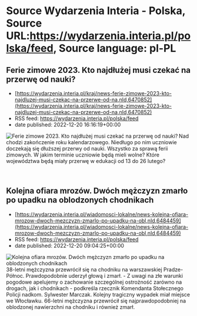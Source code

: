 # Source Wydarzenia Interia - Polska, Source URL:https://wydarzenia.interia.pl/polska/feed, Source language: pl-PL

## Ferie zimowe 2023. Kto najdłużej musi czekać na przerwę od nauki?
 - [https://wydarzenia.interia.pl/kraj/news-ferie-zimowe-2023-kto-najdluzej-musi-czekac-na-przerwe-od-na,nId,6470852](https://wydarzenia.interia.pl/kraj/news-ferie-zimowe-2023-kto-najdluzej-musi-czekac-na-przerwe-od-na,nId,6470852)
 - RSS feed: https://wydarzenia.interia.pl/polska/feed
 - date published: 2022-12-20 16:16:19+00:00

<p><a href="https://wydarzenia.interia.pl/kraj/news-ferie-zimowe-2023-kto-najdluzej-musi-czekac-na-przerwe-od-na,nId,6470852"><img align="left" alt="Ferie zimowe 2023. Kto najdłużej musi czekać na przerwę od nauki?" src="https://i.iplsc.com/ferie-zimowe-2023-kto-najdluzej-musi-czekac-na-przerwe-od-na/000GHGJIGMPOCN9A-C321.jpg" /></a>Nadchodzi zakończenie roku kalendarzowego. Niedługo po nim uczniowie doczekają się dłuższej przerwy od nauki. Wszystko za sprawą ferii zimowych. W jakim terminie uczniowie będą mieli wolne? Które województwa będą miały przerwę w edukacji od 13 do 26 lutego?</p><br clear="all" />

## Kolejna ofiara mrozów. Dwóch mężczyzn zmarło po upadku na oblodzonych chodnikach
 - [https://wydarzenia.interia.pl/wiadomosci-lokalne/news-kolejna-ofiara-mrozow-dwoch-mezczyzn-zmarlo-po-upadku-na-obl,nId,6484459](https://wydarzenia.interia.pl/wiadomosci-lokalne/news-kolejna-ofiara-mrozow-dwoch-mezczyzn-zmarlo-po-upadku-na-obl,nId,6484459)
 - RSS feed: https://wydarzenia.interia.pl/polska/feed
 - date published: 2022-12-20 09:04:25+00:00

<p><a href="https://wydarzenia.interia.pl/wiadomosci-lokalne/news-kolejna-ofiara-mrozow-dwoch-mezczyzn-zmarlo-po-upadku-na-obl,nId,6484459"><img align="left" alt="Kolejna ofiara mrozów. Dwóch mężczyzn zmarło po upadku na oblodzonych chodnikach" src="https://i.iplsc.com/kolejna-ofiara-mrozow-dwoch-mezczyzn-zmarlo-po-upadku-na-obl/000GIJ0PAWONCPII-C321.jpg" /></a>38-letni mężczyzna przewrócił się na chodniku na warszawskiej Pradze-Północ. Prawdopodobnie uderzył głową i zmarł. - Z uwagi na złe warunki pogodowe apelujemy o zachowanie szczególnej ostrożność zarówno na drogach, jak i chodnikach - podkreśla rzecznik Komendanta Stołecznego Policji nadkom. Sylwester Marczak. Kolejny tragiczny wypadek miał miejsce we Włocławku. 66-letni mężczyzna przewrócił się najprawdopodobniej na oblodzonej nawierzchni na chodniku i również zmarł. </p><br clear="all" />
